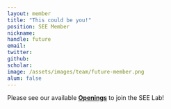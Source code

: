 ```yaml
---
layout: member
title: "This could be you!"
position: SEE Member
nickname: 
handle: future
email: 
twitter: 
github: 
scholar: 
image: /assets/images/team/future-member.png
alum: false
---
```

Please see our available **[Openings](/news/openings)** to join the SEE Lab!
